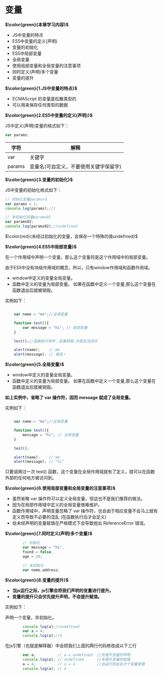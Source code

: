 # 变量

**$\color{green}{本章学习内容}$**

- JS中变量的特点
- ES5中变量的定义(声明)
- 变量的初始化
- ES5中局部变量
- 全局变量
- 使用局部变量和全局变量的注意事项
- 同时定义(声明)多个变量
- 变量的提升

**$\color{green}{1.JS中变量的特点}$**

- ECMAScript 的变量是松散类型的
- 可以用来保存任何类型的数据

**$\color{green}{2.ES5中变量的定义(声明)}$**

JS中定义(声明)变量的格式如下：

```javascript
var params;
```

| 字符   | 解释                                   |
| ------ | -------------------------------------- |
| var    | 关键字                                 |
| params | 变量名(可自定义，不要使用关键字保留字) |

**$\color{green}{3.变量的初始化}$**

JS中变量的初始化格式如下：

```javascript
// 初始化变量params=1
var params = 1;
console.log(params);//1

// 未初始化变量params02
var params02;
console.log(params02);//undefined
```

$\color{red}{未经过初始化的变量，会保存一个特殊的值undefined}$

**$\color{green}{4.ES5中局部变量}$**

在一个作用域中声明一个变量，那么这个变量将是这个作用域中的局部变量。

由于ES5中没有块级作用域的概念，所以，只有window作用域和函数作用域。

- window中定义的变量全局变量。
- 函数中定义的变量为局部变量。
  如果在函数中定义一个变量,那么这个变量在函数退出后就被销毁。

实例如下：

```javascript

    var name = "me";//全局变量

    function test(){
        var message = "hi"; // 局部变量
    }

    test();//函数执行完毕，变量销毁,外部无法访问

    alert(name);    // me
    alert(message); // 错误！
```

**$\color{green}{5.全局变量}$**

- window中定义的变量全局变量。
- 函数中定义的变量为局部变量。
  如果在函数中定义一个变量,那么这个变量在函数退出后就被销毁。

**如上实例中，省略了 var 操作符，因而 message 就成了全局变量。**

实例如下：

```javascript

    var name = "me";//全局变量

    function test(){
        message = "hi"; // 全局变量
    }

    test();

    alert(name);    // me
    alert(message); // "hi"
```

只要调用过一次 test() 函数，这个变量在全局作用域就有了定义，就可以在函数外部的任何地方被访问到。

**$\color{green}{6.使用局部变量和全局变量的注意事项}$**

- 虽然省略 var 操作符可以定义全局变量，但这也不是我们推荐的做法。
- 因为在局部作用域中定义的全局变量很难维护。
- 函数作用域中，声明变量忽略了 var 操作符，也会由于相应变量不会马上就有定义而导致不必要的混乱
  (在函数执行后才会定义)
- 给未经声明的变量赋值在严格模式下会导致抛出 ReferenceError 错误。

**$\color{green}{7.同时定义(声明)多个变量}$**

```javascript
        // 初始化
        var message = "hi",
        found = false,
        age = 29;

        // 未初始化
        var name,address;
```

**$\color{green}{8.变量的提升}$**

- **当js运行之际，js引擎会将我们声明的变量进行提升。**
- **变量的提升只会优先提升声明，不会提升赋值。**

实例如下：

声明一个变量，并初始化。

```javascript
        console.log(a);//undefined
        var a = 4;
        console.log(a);//4
```

在js引擎（也就是解释器）中会把我们上⾯的两⾏代码修改成以下三⾏

```javascript
        var a;          // a = undefined  //先提升变量的声明
        console.log(a); // undefined      //未提升变量的赋值
        a = 4;          // a = 4          //当运行到此处才个变量赋值
        console.log(a); // 4
```
